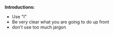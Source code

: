 **Introductions:**
- Use "I"
- Be very clear what you are going to do up front
- don't use too much jargon